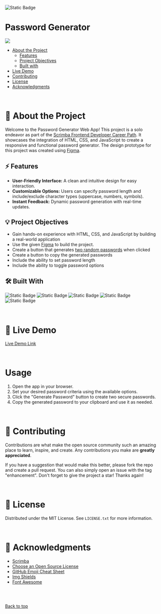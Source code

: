 <a name="top"></a>
![Static Badge](https://img.shields.io/badge/%20sndrt%20-%23c195f1?style=flat)

# Password Generator
![](https://i.postimg.cc/Cx8Scd0W/password-generator.gif)

<!-- TABLE OF CONTENTS -->
- [About the Project](#-about-the-project)
  * [Features](#-features) 
  * [Project Objectives](#-project-objectives)
  * [Built with](#-built-with)
- [Live Demo](#-live-demo)
- [Contributing](#-contributing)
- [License](#-license)
- [Acknowledgments](#-acknowledgments)

<br>

<!-- ABOUT THE PROJECT -->
# 📂 About the Project
Welcome to the Password Generator Web App! This project is a solo endeavor as part of the [Scrimba Frontend Developer Career Path](https://v2.scrimba.com/the-frontend-developer-career-path-c0j). It showcases the integration of HTML, CSS, and JavaScript to create a responsive and functional password generator. The design prototype for this project was created using [Figma](https://www.figma.com/).

## ⚡ Features
- **User-Friendly Interface:** A clean and intuitive design for easy interaction.
- **Customizable Options:** Users can specify password length and include/exclude character types (uppercase, numbers, symbols).
- **Instant Feedback:** Dynamic password generation with real-time updates.

## 💡 Project Objectives
- Gain hands-on experience with HTML, CSS, and JavaScript by building a real-world application
- Use the given [Figma](https://www.figma.com/design/NEj9JDycMjF3XKXq7swoc9/Random-Password-Generator-(New-version)) to build the project.
- Create a button that generates <ins>two random passwords</ins> when clicked
- Create a button to copy the generated passwords
- Include the ability to set password length
- Include the ability to toggle password options

## 🛠️ Built With
![Static Badge](https://img.shields.io/badge/HTML-%23161b22?style=for-the-badge&logo=html5&logoColor=%23E34F26)
![Static Badge](https://img.shields.io/badge/CSS-%23161b22?style=for-the-badge&logo=css3&logoColor=%231572B6)
![Static Badge](https://img.shields.io/badge/Javascript-%23161b22?style=for-the-badge&logo=javascript&logoColor=%23F7DF1E)
![Static Badge](https://img.shields.io/badge/Figma-%23161b22?style=for-the-badge&logo=figma&logoColor=figma)
![Static Badge](https://img.shields.io/badge/VS%20Code-%23161b22?style=for-the-badge&logo=visualstudiocode&logoColor=%23007ACC)

<br>

<!-- LIVE DEMO -->
# 🚀 Live Demo
[Live Demo Link](https://github.com/lifeparticle/Markdown-Cheatsheet)

<br>

<!-- USAGE EXAMPLES -->
# Usage
1. Open the app in your browser.
2. Set your desired password criteria using the available options.
3. Click the "Generate Password" button to create two secure passwords.
4. Copy the generated password to your clipboard and use it as needed.

<br>

<!-- CONTRIBUTING -->
# 🤝 Contributing
Contributions are what make the open source community such an amazing place to learn, inspire, and create. Any contributions you make are **greatly appreciated**.

If you have a suggestion that would make this better, please fork the repo and create a pull request. You can also simply open an issue with the tag "enhancement".
Don't forget to give the project a star! Thanks again!

<br>

<!-- LICENSE -->
# 📜 License
Distributed under the MIT License. See `LICENSE.txt` for more information.

<br>

<!-- ACKNOWLEDGMENTS -->
# 🌟 Acknowledgments
* [Scrimba](https://v2.scrimba.com/)
* [Choose an Open Source License](https://choosealicense.com)
* [GitHub Emoji Cheat Sheet](https://www.webpagefx.com/tools/emoji-cheat-sheet)
* [Img Shields](https://shields.io)
* [Font Awesome](https://fontawesome.com)

<br>
<br>

[Back to top](#top)
